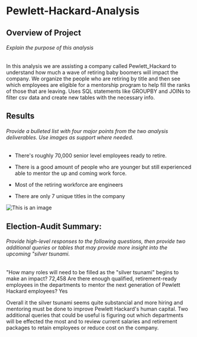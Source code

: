 # Pewlett-Hackard-Analysis


## Overview of Project
###### Explain the purpose of this analysis

In this analysis we are assisting a company called Pewlett_Hackard to understand how much a wave of retiring baby boomers will impact the company. We organize the people who are retiring by title and then see which employees are eligible for a mentorship program to help fill the ranks of those that are leaving. Uses SQL statements like GROUPBY and JOINs to filter csv data and create new tables with the necessary info.

## Results
###### Provide a bulleted list with four major points from the two analysis deliverables. Use images as support where needed.

* There's roughly 70,000 senior level employees ready to retire. 

* There is a good amount of people who are younger but still experienced able to mentor the up and coming work force. 

* Most of the retiring workforce are engineers

* There are only 7 unique titles in the company


![This is an image](https://i.imgur.com/otnyiwv.png)


## Election-Audit Summary: 
###### Provide high-level responses to the following questions, then provide two additional queries or tables that may provide more insight into the upcoming "silver tsunami.

"How many roles will need to be filled as the "silver tsunami" begins to make an impact? 
72,458 
Are there enough qualified, retirement-ready employees in the departments to mentor the next generation of Pewlett Hackard employees? 
Yes

Overall it the silver tsunami seems quite substancial and more hiring and mentoring must be done to improve Pewlett Hackard's human capital. 
Two additional queries that could be useful is figuring out which departments will be effected the most and to review current salaries and retirement packages to retain employees or reduce cost on the company. 
